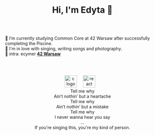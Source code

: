 
  <h1 align="center">Hi, I'm Edyta 👋</h1><br><br>




🌱 I’m currently studying Common Core at 42 Warsaw after successfully completing the Piscine.<br>
🎤 I'm in love with singing, writing songs and photography.<br>
🚀  intra: ecymer  <b><a href="https://42warsaw.pl/">42 Warsaw</a></b><br>


<br><br>

<div align="center">
  <img src="https://cdn.jsdelivr.net/gh/devicons/devicon/icons/c/c-original.svg" height="40" alt="c logo"  />
  <img width="12" />
  <img src="https://cdn.jsdelivr.net/gh/devicons/devicon/icons/react/react-original.svg" height="40" alt="react logo"  />
  <img width="12" />
</div>

<div align="center">
  Tell me why<br>
Ain’t nothin’ but a heartache<br>
Tell me why<br>
Ain’t nothin’ but a mistake<br>
Tell me why<br>
I never wanna hear you say<br>
...<br>
  If you're singing this, you're my kind of person. <br>
</div>


###
